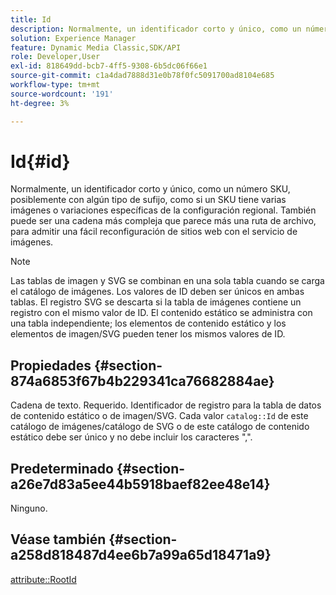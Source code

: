 ```yaml
---
title: Id
description: Normalmente, un identificador corto y único, como un número SKU, posiblemente con algún tipo de sufijo, como si un SKU tiene varias imágenes o variaciones específicas de la configuración regional.
solution: Experience Manager
feature: Dynamic Media Classic,SDK/API
role: Developer,User
exl-id: 818649dd-bcb7-4ff5-9308-6b5dc06f66e1
source-git-commit: c1a4dad7888d31e0b78f0fc5091700ad8104e685
workflow-type: tm+mt
source-wordcount: '191'
ht-degree: 3%

---
```


# Id{#id}

Normalmente, un identificador corto y único, como un número SKU, posiblemente con algún tipo de sufijo, como si un SKU tiene varias imágenes o variaciones específicas de la configuración regional. También puede ser una cadena más compleja que parece más una ruta de archivo, para admitir una fácil reconfiguración de sitios web con el servicio de imágenes.

>[!NOTE]
>
>Las tablas de imagen y SVG se combinan en una sola tabla cuando se carga el catálogo de imágenes. Los valores de ID deben ser únicos en ambas tablas. El registro SVG se descarta si la tabla de imágenes contiene un registro con el mismo valor de ID. El contenido estático se administra con una tabla independiente; los elementos de contenido estático y los elementos de imagen/SVG pueden tener los mismos valores de ID.

## Propiedades {#section-874a6853f67b4b229341ca76682884ae}

Cadena de texto. Requerido. Identificador de registro para la tabla de datos de contenido estático o de imagen/SVG. Cada valor `catalog::Id` de este catálogo de imágenes/catálogo de SVG o de este catálogo de contenido estático debe ser único y no debe incluir los caracteres &quot;,&quot;.

## Predeterminado {#section-a26e7d83a5ee44b5918baef82ee48e14}

Ninguno.

## Véase también {#section-a258d818487d4ee6b7a99a65d18471a9}

[attribute::RootId](../../../../../../is-api/image-catalog/image-serving-api-ref/c-image-catalog-reference/c-attributes-reference/r-rootid.md#reference-13653312925e4a08b90f99961d53f546)
